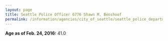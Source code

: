```yaml
---
layout: page
title: Seattle Police Officer 6776 Shawn M. Benshoof
permalink: /information/agencies/city_of_seattle/seattle_police_department/copbook/6776/
---
```


**Age as of Feb. 24, 2016:** 41.0
